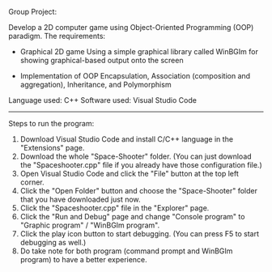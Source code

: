 Group Project:

Develop a 2D computer game using Object-Oriented Programming (OOP) paradigm.
The requirements:

- Graphical 2D game
Using a simple graphical library called WinBGIm for showing graphical-based output onto the screen

- Implementation of OOP
Encapsulation, Association (composition and aggregation), Inheritance, and Polymorphism

Language used: C++
Software used: Visual Studio Code

---------------------------------------------------------------------------------------------------

Steps to run the program:

1. Download Visual Studio Code and install C/C++ language in the "Extensions" page.
2. Download the whole "Space-Shooter" folder. (You can just download the "Spaceshooter.cpp" file if you already have those configuration file.)
3. Open Visual Studio Code and click the "File" button at the top left corner.
4. Click the "Open Folder" button and choose the "Space-Shooter" folder that you have downloaded just now.
5. Click the "Spaceshooter.cpp" file in the "Explorer" page.
6. Click the "Run and Debug" page and change "Console program" to "Graphic program" / "WinBGIm program".
7. Click the play icon button to start debugging. (You can press F5 to start debugging as well.)
8. Do take note for both program (command prompt and WinBGIm program) to have a better experience.

